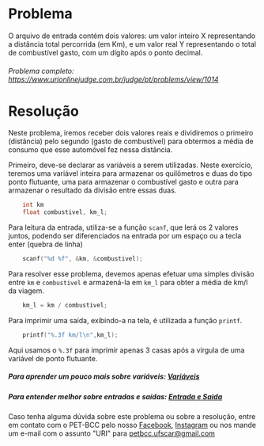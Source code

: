# Problema

O arquivo de entrada contém dois valores: um valor inteiro X representando a distância total percorrida (em Km), e um valor real Y representando o total de combustível gasto, com um dígito após o ponto decimal.

###### Problema completo: https://www.urionlinejudge.com.br/judge/pt/problems/view/1014

# Resolução

Neste problema, iremos receber dois valores reais e dividiremos o primeiro (distância) pelo segundo (gasto de combustível) para obtermos a média de consumo que esse automóvel fez nessa distância.

Primeiro, deve-se declarar as variáveis a serem utilizadas. Neste exercício, teremos uma variável inteira para armazenar os quilômetros e duas do tipo ponto flutuante,
uma para armazenar o combustível gasto e outra para armazenar o resultado da divisão entre essas duas.

```c
	int km
    float combustivel, km_l;
```

Para leitura da entrada, utiliza-se a função `scanf`, que lerá os 2 valores juntos, podendo ser diferenciados na entrada por um espaço ou a tecla enter (quebra de linha)

```c
	scanf("%d %f", &km, &combustivel);
```

Para resolver esse problema, devemos apenas efetuar uma simples divisão entre `km` e `combustivel` e armazená-la em `km_l` para obter a média de km/l da viagem.

```c
	km_l = km / combustivel;
```

Para imprimir uma saída, exibindo-a na tela, é utilizada a função `printf`.

```c
	printf("%.3f km/l\n",km_l);
```

Aqui usamos o `%.3f` para imprimir apenas 3 casas após a vírgula de uma variável de ponto flutuante.


##### Para aprender um pouco mais sobre variáveis: [Variáveis](http://linguagemc.com.br/variaveis-em-linguagem-c/)

##### Para entender melhor sobre entradas e saídas: [Entrada e Saida](http://linguagemc.com.br/operacoes-de-entrada-e-saida-de-dados-em-linguagem-c/)

Caso tenha alguma dúvida sobre este problema ou sobre a resolução, entre em contato com o PET-BCC pelo nosso
[Facebook](https://www.facebook.com/petbcc/),
[Instagram](https://www.instagram.com/petbcc.ufscar/)
ou nos mande um e-mail com o assunto "URI" para  petbcc.ufscar@gmail.com
